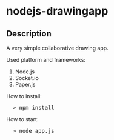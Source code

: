 nodejs-drawingapp
=================

Description
-----------

A very simple collaborative drawing app.

Used platform and frameworks:

1. Node.js
2. Socket.io
3. Paper.js

How to install:

<pre>
  > npm install
</pre>

How to start:
<pre>
  > node app.js
</pre>